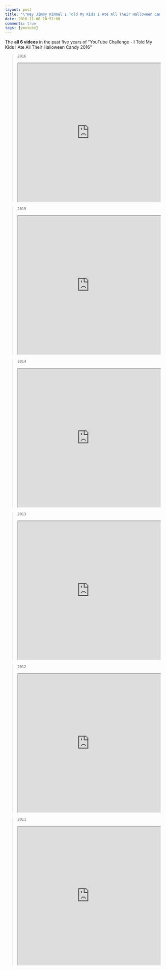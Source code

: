 ```yaml
---
layout: post
title: "\"Hey Jimmy Kimmel I Told My Kids I Ate All Their Halloween Candy.\""
date: 2016-11-06 10:52:06
comments: true
tags: [youtube]
---
```


The **all 6 videos** in the past five years of "YouTube Challenge - I Told My Kids I Ate All Their Halloween Candy 2016"      

<!--more-->



> `2016`   
> <iframe style="max-width: 100%;" width="600" height="450" src="https://www.youtube.com/embed/NOwEwJD_p2w"  allowfullscreen="allowfullscreen" mozallowfullscreen="mozallowfullscreen" msallowfullscreen="msallowfullscreen" oallowfullscreen="oallowfullscreen" webkitallowfullscreen="webkitallowfullscreen"></iframe>


> `2015`   
> <iframe style="max-width: 100%;" width="600" height="450" src="https://www.youtube.com/embed/N1pTZTHZF4E"  allowfullscreen="allowfullscreen" mozallowfullscreen="mozallowfullscreen" msallowfullscreen="msallowfullscreen" oallowfullscreen="oallowfullscreen" webkitallowfullscreen="webkitallowfullscreen"></iframe>


> `2014`    
> <iframe style="max-width: 100%;" width="600" height="450" src="https://www.youtube.com/embed/1NDkVx9AzSY"  allowfullscreen="allowfullscreen" mozallowfullscreen="mozallowfullscreen" msallowfullscreen="msallowfullscreen" oallowfullscreen="oallowfullscreen" webkitallowfullscreen="webkitallowfullscreen"></iframe>


> `2013`    
> <iframe style="max-width: 100%;" width="600" height="450" src="https://www.youtube.com/embed/RK-oQfFToVg"  allowfullscreen="allowfullscreen" mozallowfullscreen="mozallowfullscreen" msallowfullscreen="msallowfullscreen" oallowfullscreen="oallowfullscreen" webkitallowfullscreen="webkitallowfullscreen"></iframe>


> `2012`    
> <iframe style="max-width: 100%;" width="600" height="450" src="https://www.youtube.com/embed/WOlpdd7y8MI"  allowfullscreen="allowfullscreen" mozallowfullscreen="mozallowfullscreen" msallowfullscreen="msallowfullscreen" oallowfullscreen="oallowfullscreen" webkitallowfullscreen="webkitallowfullscreen"></iframe>


> `2011`    
> <iframe style="max-width: 100%;" width="600" height="450" src="https://www.youtube.com/embed/_YQpbzQ6gzs"  allowfullscreen="allowfullscreen" mozallowfullscreen="mozallowfullscreen" msallowfullscreen="msallowfullscreen" oallowfullscreen="oallowfullscreen" webkitallowfullscreen="webkitallowfullscreen"></iframe>




